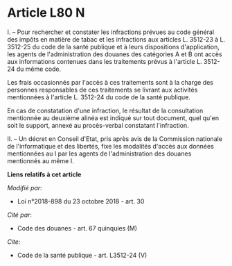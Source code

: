 # Article L80 N

I. – Pour rechercher et constater les infractions prévues au code général des impôts en matière de tabac et les infractions
aux articles L. 3512-23 à L. 3512-25 du code de la santé publique et à leurs dispositions d'application, les agents de
l'administration des douanes des catégories A et B ont accès aux informations contenues dans les traitements prévus à
l'article L. 3512-24 du même code.

Les frais occasionnés par l'accès à ces traitements sont à la charge des personnes responsables de ces traitements se livrant
aux activités mentionnées à l'article L. 3512-24 du code de la santé publique.

En cas de constatation d'une infraction, le résultat de la consultation mentionnée au deuxième alinéa est indiqué sur tout
document, quel qu'en soit le support, annexé au procès-verbal constatant l'infraction.

II. – Un décret en Conseil d'Etat, pris après avis de la Commission nationale de l'informatique et des libertés, fixe les
modalités d'accès aux données mentionnées au I par les agents de l'administration des douanes mentionnés au même I.

**Liens relatifs à cet article**

_Modifié par_:

  - Loi n°2018-898 du 23 octobre 2018 - art. 30

_Cité par_:

  - Code des douanes - art. 67 quinquies (M)

_Cite_:

  - Code de la santé publique - art. L3512-24 (V)
